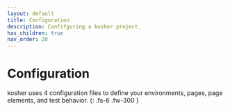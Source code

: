 ```yaml
---
layout: default
title: Configuration
description: Confifguring a kosher project.
has_children: true
nav_order: 20
---
```


# Configuration

kosher uses 4 configuration files to define your environments, pages, page elements, and test behavior.
{: .fs-6 .fw-300 }